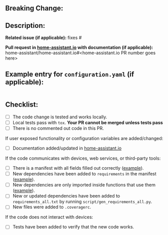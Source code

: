 ## Breaking Change:

<!-- What is breaking and why we have to break it. Remove this section only if it was NOT a breaking change. -->

## Description:


**Related issue (if applicable):** fixes #<home-assistant issue number goes here>

**Pull request in [home-assistant.io](https://github.com/home-assistant/home-assistant.io) with documentation (if applicable):** home-assistant/home-assistant.io#<home-assistant.io PR number goes here>

## Example entry for `configuration.yaml` (if applicable):
```yaml

```

## Checklist:
  - [ ] The code change is tested and works locally.
  - [ ] Local tests pass with `tox`. **Your PR cannot be merged unless tests pass**
  - [ ] There is no commented out code in this PR.

If user exposed functionality or configuration variables are added/changed:
  - [ ] Documentation added/updated in [home-assistant.io](https://github.com/home-assistant/home-assistant.io)

If the code communicates with devices, web services, or third-party tools:
  - [ ] There is a manifest with all fields filled out correctly ([example][ex-manifest]).
  - [ ] New dependencies have been added to `requirements` in the manifest ([example][ex-requir]).
  - [ ] New dependencies are only imported inside functions that use them ([example][ex-import]).
  - [ ] New or updated dependencies have been added to `requirements_all.txt` by running `script/gen_requirements_all.py`.
  - [ ] New files were added to `.coveragerc`.

If the code does not interact with devices:
  - [ ] Tests have been added to verify that the new code works.

[ex-manifest]: https://github.com/home-assistant/home-assistant/blob/dev/homeassistant/components/keyboard/manifest.json
[ex-requir]: https://github.com/home-assistant/home-assistant/blob/dev/homeassistant/components/keyboard/manifest.json#L6
[ex-import]: https://github.com/home-assistant/home-assistant/blob/dev/homeassistant/components/keyboard/__init__.py#L23
